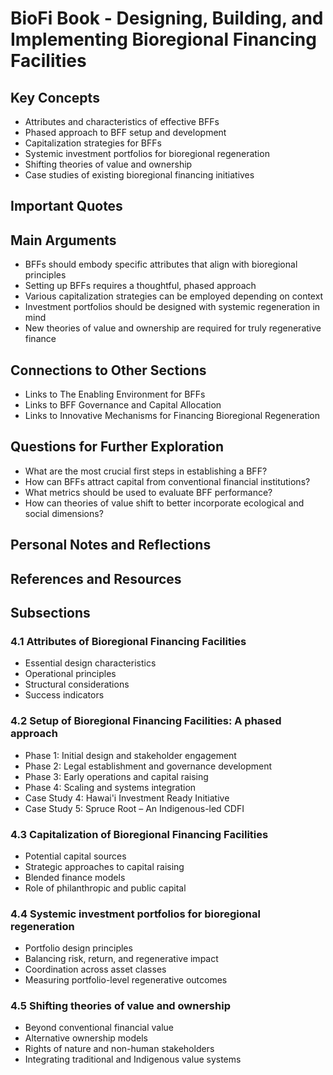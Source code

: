 # BioFi Book - Designing, Building, and Implementing Bioregional Financing Facilities

## Key Concepts
- Attributes and characteristics of effective BFFs
- Phased approach to BFF setup and development
- Capitalization strategies for BFFs
- Systemic investment portfolios for bioregional regeneration
- Shifting theories of value and ownership
- Case studies of existing bioregional financing initiatives

## Important Quotes

## Main Arguments
- BFFs should embody specific attributes that align with bioregional principles
- Setting up BFFs requires a thoughtful, phased approach
- Various capitalization strategies can be employed depending on context
- Investment portfolios should be designed with systemic regeneration in mind
- New theories of value and ownership are required for truly regenerative finance

## Connections to Other Sections
- Links to The Enabling Environment for BFFs
- Links to BFF Governance and Capital Allocation
- Links to Innovative Mechanisms for Financing Bioregional Regeneration

## Questions for Further Exploration
- What are the most crucial first steps in establishing a BFF?
- How can BFFs attract capital from conventional financial institutions?
- What metrics should be used to evaluate BFF performance?
- How can theories of value shift to better incorporate ecological and social dimensions?

## Personal Notes and Reflections

## References and Resources

## Subsections

### 4.1 Attributes of Bioregional Financing Facilities
- Essential design characteristics
- Operational principles
- Structural considerations
- Success indicators

### 4.2 Setup of Bioregional Financing Facilities: A phased approach
- Phase 1: Initial design and stakeholder engagement
- Phase 2: Legal establishment and governance development
- Phase 3: Early operations and capital raising
- Phase 4: Scaling and systems integration
- Case Study 4: Hawai'i Investment Ready Initiative
- Case Study 5: Spruce Root – An Indigenous-led CDFI

### 4.3 Capitalization of Bioregional Financing Facilities
- Potential capital sources
- Strategic approaches to capital raising
- Blended finance models
- Role of philanthropic and public capital

### 4.4 Systemic investment portfolios for bioregional regeneration
- Portfolio design principles
- Balancing risk, return, and regenerative impact
- Coordination across asset classes
- Measuring portfolio-level regenerative outcomes

### 4.5 Shifting theories of value and ownership
- Beyond conventional financial value
- Alternative ownership models
- Rights of nature and non-human stakeholders
- Integrating traditional and Indigenous value systems 